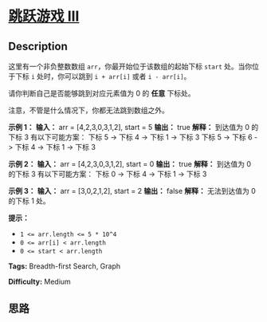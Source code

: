 # [跳跃游戏 III][title]

## Description

这里有一个非负整数数组 `arr`，你最开始位于该数组的起始下标 `start` 处。当你位于下标 `i` 处时，你可以跳到 `i + arr[i]` 或者
`i - arr[i]`。

请你判断自己是否能够跳到对应元素值为 0 的 **任意** 下标处。

注意，不管是什么情况下，你都无法跳到数组之外。



**示例 1：**
            **输入：** arr = [4,2,3,0,3,1,2], start = 5    **输出：** true    **解释：**    到达值为 0 的下标 3 有以下可能方案：     下标 5 -> 下标 4 -> 下标 1 -> 下标 3     下标 5 -> 下标 6 -> 下标 4 -> 下标 1 -> 下标 3     

**示例 2：**
            **输入：** arr = [4,2,3,0,3,1,2], start = 0    **输出：** true     **解释：** 到达值为 0 的下标 3 有以下可能方案：     下标 0 -> 下标 4 -> 下标 1 -> 下标 3    

**示例 3：**
            **输入：** arr = [3,0,2,1,2], start = 2    **输出：** false    **解释：** 无法到达值为 0 的下标 1 处。     



**提示：**

  * `1 <= arr.length <= 5 * 10^4`
  * `0 <= arr[i] < arr.length`
  * `0 <= start < arr.length`


**Tags:** Breadth-first Search, Graph

**Difficulty:** Medium

## 思路

[title]: https://leetcode-cn.com/problems/jump-game-iii

